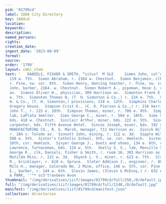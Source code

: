 ```yaml
---
pid: '01799cd'
label: 1884 City Directory
key: 1884cd
location: 
keywords: 
description: 
named_persons: 
rights: 
creation_date: 
ingest_date: '2023-08-09'
format: 
source: 
order: '1799'
layout: cmhc_item
text: '   DANIELS, FISHER & SMITH, “situs?  M SLE     Simms John, col’d, lab, r. rear
  119 w. 7th.  Simon Abraham, r. 2164 w. Chestnut.  Simon Benjamin, clk, E. J. VanCamp,
  r. Pine, sw. cor. 8th.  Simon Henry, dancing teacher, r. Pine, sw. cor. 8th.  Simon
  John, barber, 2164. w. Chestnut.  Simon Robert A., pipeman, Hose 3, r. 704 Harrison
  av.  Simons Oliver H., physician, 309 Harrison av.  Simonton Frank E., clk, r. 224
  e. 7th.  Simonton Thomas H, (T. H. Simonton & Co.,) r. 224 e. 7th.  Simonton T.
  H. & Co., (T. H. Simonton,) provisions, 218 e. 12th.  Simpkins Charles, miner, bds.
  Gregory House.  Simpson Crist K., (C. O. Pierson & Co.,) r. 216 Harrison av.  Simpson
  John T., r. 215 e. 10th.  Simpson Thomas, miner, r. 706 e. 9th.  Simpson William,
  lab, LaPlata Smelter.  Sims George C., miner, r. 504 e. 10th.  Sims Samuel, teamster,
  bds. 418 w. Chestnut.  Sinclair Arthur, miner, bds. 222 e. 5th.  Sinclair Z. A.,
  carpenter, bds. Fifth Avenue Hotel.  Sincox Joseph, miner, bds. 192 s. Toledo av.  SINGER
  MANUFACTURING CO., R. G. Marsh, manager, 711 Harrison av.  Sinick William, miner,
  r. 184 s. Toledo av.  Sinnott John, mining, r. 112 w. 3d.  Sipple William H., grocer,
  508 e. 5th.  Sister’s Catholic School, 9th, se. cor. Hemlock.  Sister’s Hospital,
  10th, cor. Hemlock.  Sivyer George J., boots and shoes, 134 e. 6th, r. 211 e. 6th.  Skelly
  Lawrence, furnaceman, bds. 124 w. 5th.  Skelly S. S., lab, Manville Smelting Co.  Skinner
  George R., clk, Daniels, Fisher & Smith, r. room 16, 303 Harrison av.  Skoglund
  Matilda Miss, r. 221 w. 3d.  Skyock L. V., miner, r. 623 e. 7th.  Slate William
  R., bricklayer, r. 618 n. Spruce.  Slater Addison J., engineer, r. 804 e. 5th.  Slater
  Milo H., manager, Colorado No. 2 Mine, office, 146 w. 5th, cor. Pine.  Sleiger George
  E., barber, r. 144 w. 6th.  Slevin James, (Slevin & McEvoy,) r. 632 e. 5th.  JOSLIN
  & PARK, ''"* sc5‘travGeon Avon       '
thumbnail: "/img/derivatives/iiif/images/01799cd/full/250,/0/default.jpg"
full: "/img/derivatives/iiif/images/01799cd/full/1140,/0/default.jpg"
manifest: "/img/derivatives/iiif/01799cd/manifest.json"
collection: directories
---
```

